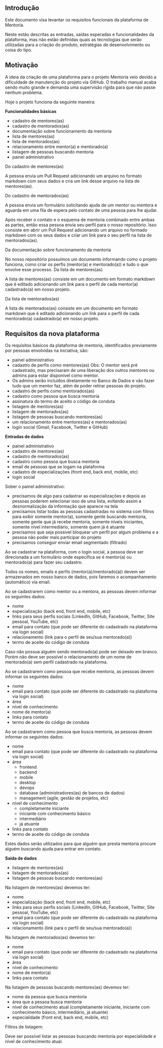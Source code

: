 ## Introdução

Este documento visa levantar os requisitos funcionais da plataforma de Mentoria.

Neste estão descritas as entradas, saídas esperadas e funcionalidades da plataforma, mas não estão definidas quais as tecnologias que serão utilizadas para a criação do produto, estratégias de desenvolvimento ou coisa do tipo.

## Motivação

A ideia da criação de uma plataforma para o projeto Mentoria veio devido a dificuldade de manutenção do projeto via GitHub. O trabalho manual acaba sendo muito grande e demanda uma supervisão rígida para que não passe nenhum problema.

Hoje o projeto funciona da seguinte maneira:

**Funcionalidades básicas**

* cadastro de mentores(as)
* cadastro de mentorados(as)
* documentação sobre funcionamento da mentoria
* lista de mentores(as)
* lista de mentorados(as)
* relacionamento entre mentor(a) e mentorado(a)
* listagem de pessoas buscando mentoria
* painel administrativo

Do cadastro de mentores(as)

A pessoa envia um Pull Request adicionando um arquivo no formato markdown com seus dados e cria um link desse arquivo na lista de mentores(as).

Do cadastro de mentorados(as)

A pessoa envia um formulário solicitando ajuda de um mentor ou mentora e aguarda em uma fila de espera pelo contato de uma pessoa para lhe ajudar.

Após receber o contato e o esquema de mentoria combinado entre ambas as partes, então essa pessoa envia seu perfil para o nosso repositório. Isso consiste em abrir um Pull Request adicionando um arquivo no formado markdown com os seus dados e criar um link para o seu perfil na lista de mentorados(as).

Da documentação sobre funcionamento da mentoria

No nosso repositório possuímos um documento informando como o projeto funciona, como criar os perfis (mentor(a) e mentorado(a)) e tudo o que envolve esse processo.
Da lista de mentores(as)

A lista de mentores(as) consiste em um documento em formato markdown que é editado adicionando um link para o perfil de cada mentor(a) cadastrado(a) em nosso projeto.

Da lista de mentorados(as)

A lista de mentorados(as) consiste em um documento em formato markdown que é editado adicionando um link para o perfil de cada mentorado(a) cadastrado(a) em nosso projeto.

## Requisitos da nova plataforma

Os requisitos básicos da plataforma de mentoria, identificados previamente por pessoas envolvidas na iniciativa, são:

* painel administrativo
* cadastro de perfis como mentores(as) Obs: O mentor será pré cadastrado, mas precisaram de uma liberação dos outros mentores ou admins para estar disponível como mentor.
* Os admins serão incluídos diretamente no Banco de Dados e vão fazer tudo que um mentor faz, além de poder retirar pessoas do projeto.
* cadastro de perfis como mentorados(as)
* cadastro como pessoa que busca mentoria
* assinatura do termo de aceito o código de conduta
* listagem de mentores(as)
* listagem de mentorados(as)
* listagem de pessoas buscando mentores(as)
* um relacionamento entre mentores(as) e mentorados(as)
* login social (Gmail, Facebook, Twitter e GitHub)

**Entradas de dados**

* painel administrativo
* cadastro de mentores(as)
* cadastro de mentorados(as)
* cadastro como pessoa que busca mentoria
* email de pessoas que se logam na plataforma
* cadastro de especializações (front end, back end, mobile, etc)
* login social

Sober o  painel administrativo:

* precisamos de algo para cadastrar as especializações e depois as pessoas poderem selecionar isso de uma lista, evitando assim a desnormalização da informação que aparece na tela
* precisamos listar todas as pessoas cadastradas no sistema com filtros para exibir somente mentor(a), somente gente buscando mentoria, somente gente que já recebe mentoria, somente níveis iniciantes, somente nível intermediário, somente quem já é atuante
* precisamos que seja possível bloquear um perfil por algum problema e a pessoa não poder mais participar do projeto
* precisamos conseguir enviar email segmentado (filtrado)

Ao se cadastrar na plataforma, com o login social, a pessoa deve ser direcionada a um formulário onde especifica se é mentor(a) ou mentorado(a) para fazer seu cadastro.

Todos os nomes, emails e perfis (mentor(a)/mentorado(a)) devem ser armazenados em nosso banco de dados, pois faremos o acompanhamento (automático) via email.

Ao se cadastrarem como mentor ou a mentora, as pessoas devem informar os seguintes dados:

* nome
* especialização (back end, front end, mobile, etc)
* links para seus perfis sociais (LinkedIn, GitHub, Facebook, Twitter, Site pessoal, YouTube, etc)
* email para contato (que pode ser diferente do cadastrado na plataforma via login social)
* relacionamento (link para o perfil de seu/sua mentorado(a))
* termo de aceite do código de conduta

Caso não possua alguém sendo mentorado(a) pode ser deixado em branco. Porém não deve ser possível o relacionamento de um nome de mentorado(a) sem perfil cadastrado na plataforma.

Ao se cadastrarem como pessoa que recebe mentoria, as pessoas devem informar os seguintes dados:

* nome
* email para contato (que pode ser diferente do cadastrado na plataforma via login social)
* área
* nível de conhecimento
* nome de mentor(a)
* links para contato
* termo de aceite do código de conduta

Ao se cadastrarem como pessoa que busca mentoria, as pessoas devem informar os seguintes dados:

* nome
* email para contato (que pode ser diferente do cadastrado na plataforma via login social)
* área
	- frontend
	- backend
	- mobile
	- desktop
	- devops
	- database (administradores(as) de bancos de dados)
	- management (agile, gestão de projetos, etc)
* nível de conhecimento
	- completamente iniciante
	- iniciante com conhecimento básico
	- intermediário
	- já atuante
* links para contato
* termo de aceite do código de conduta

Estes dados serão utilizados para que alguém que presta mentoria procure alguém buscando ajuda para entrar em contato.

**Saida de dados**

* listagem de mentores(as)
* listagem de mentorados(as)
* listagem de pessoas buscando mentores(as)

Na listagem de mentores(as) devemos ter:

* nome
* especialização (back end, front end, mobile, etc)
* links para seus perfis sociais (LinkedIn, GitHub, Facebook, Twitter, Site pessoal, YouTube, etc)
* email para contato (que pode ser diferente do cadastrado na plataforma via login social)
* relacionamento (link para o perfil de seu/sua mentorado(a))

Na listagem de mentorados(as) devemos ter:

* nome
* email para contato (que pode ser diferente do cadastrado na plataforma via login social)
* área
* nível de conhecimento
* nome de mentor(a)
* links para contato

Na listagem de pessoas buscando mentores(as) devemos ter:

* nome da pessoa que busca mentoria
* área que a pessoa busca mentoria
* nível de conhecimento atual (completamente iniciante, iniciante com conhecimento básico, intermediário, já atuante)
* especialidade (front end, back end, mobile, etc)

Filtros de listagem:

Deve ser possível listar as pessoas buscando mentoria por especialidade e nível de conhecimento atual.
